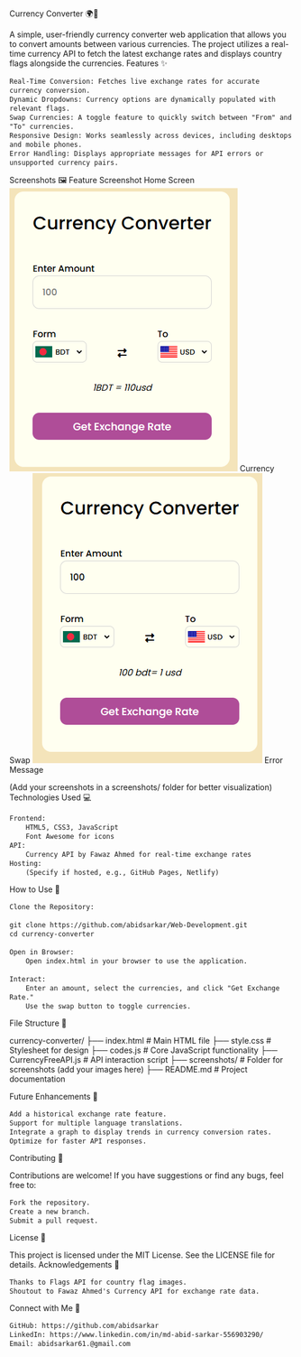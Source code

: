 Currency Converter 🌍💱

A simple, user-friendly currency converter web application that allows you to convert amounts between various currencies. The project utilizes a real-time currency API to fetch the latest exchange rates and displays country flags alongside the currencies.
Features ✨

    Real-Time Conversion: Fetches live exchange rates for accurate currency conversion.
    Dynamic Dropdowns: Currency options are dynamically populated with relevant flags.
    Swap Currencies: A toggle feature to quickly switch between "From" and "To" currencies.
    Responsive Design: Works seamlessly across devices, including desktops and mobile phones.
    Error Handling: Displays appropriate messages for API errors or unsupported currency pairs.

Screenshots 🖼️
Feature	Screenshot
Home Screen	![alt text](image.png)
Currency Swap	![alt text](image-1.png)
Error Message	

(Add your screenshots in a screenshots/ folder for better visualization)
Technologies Used 💻

    Frontend:
        HTML5, CSS3, JavaScript
        Font Awesome for icons
    API:
        Currency API by Fawaz Ahmed for real-time exchange rates
    Hosting:
        (Specify if hosted, e.g., GitHub Pages, Netlify)

How to Use 🔧

    Clone the Repository:

    git clone https://github.com/abidsarkar/Web-Development.git
    cd currency-converter

    Open in Browser:
        Open index.html in your browser to use the application.

    Interact:
        Enter an amount, select the currencies, and click "Get Exchange Rate."
        Use the swap button to toggle currencies.

File Structure 📁

currency-converter/
├── index.html            # Main HTML file
├── style.css             # Stylesheet for design
├── codes.js              # Core JavaScript functionality
├── CurrencyFreeAPI.js    # API interaction script
├── screenshots/          # Folder for screenshots (add your images here)
├── README.md             # Project documentation

Future Enhancements 🚀

    Add a historical exchange rate feature.
    Support for multiple language translations.
    Integrate a graph to display trends in currency conversion rates.
    Optimize for faster API responses.

Contributing 🤝

Contributions are welcome! If you have suggestions or find any bugs, feel free to:

    Fork the repository.
    Create a new branch.
    Submit a pull request.

License 📜

This project is licensed under the MIT License. See the LICENSE file for details.
Acknowledgements 🙏

    Thanks to Flags API for country flag images.
    Shoutout to Fawaz Ahmed's Currency API for exchange rate data.

Connect with Me 🌟

    GitHub: https://github.com/abidsarkar
    LinkedIn: https://www.linkedin.com/in/md-abid-sarkar-556903290/
    Email: abidsarkar61.@gmail.com